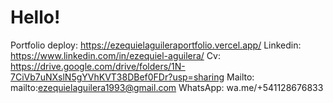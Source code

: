 # Hello!
Portfolio deploy: https://ezequielaguileraportfolio.vercel.app/
Linkedin: https://www.linkedin.com/in/ezequiel-aguilera/
Cv: https://drive.google.com/drive/folders/1N-7CiVb7uNXslN5gYVhKVT38DBef0FDr?usp=sharing
Mailto: mailto:ezequielaguilera1993@gmail.com
WhatsApp: wa.me/+541128676833
